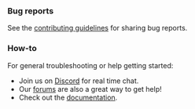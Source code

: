 ### Bug reports

See the [contributing guidelines](CONTRIBUTING.md) for sharing bug reports.

### How-to

For general troubleshooting or help getting started:

- Join us on [Discord](https://discord.gg/2Uath3J) for real time chat.
- Our [forums](https://community.home-assistant.io/) are also a great way to get help!
- Check out the [documentation](https://home-assistant.io).
